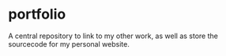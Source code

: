 # portfolio
A central repository to link to my other work, as well as store the sourcecode for my personal website.
